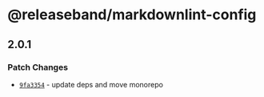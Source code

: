 # @releaseband/markdownlint-config

## 2.0.1
### Patch Changes



- [`9fa3354`](https://github.com/releaseband/nodejs-tools/commit/9fa33542a66a4b45cd2e85328365fcc78c1de307) - update deps and move monorepo
